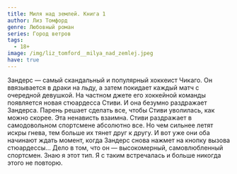 ```yaml
---
title: Миля над землей. Книга 1
author: Лиз Томфорд
genre: Любовный роман
series: Город ветров
tags:
  - 18+
image: /img/liz_tomford__milya_nad_zemlej.jpeg
have: true
---
```

Зандерс — самый скандальный и популярный хоккеист Чикаго. Он ввязывается в драки на льду, а затем покидает каждый матч с очередной девушкой. На частном джете его хоккейной команды появляется новая стюардесса Стиви. И она безумно раздражает Зандерса. Парень решает сделать все, чтобы Стиви уволилась, как можно скорее. Эта ненависть взаимна. Стиви раздражает в самодовольном спортсмене абсолютно все. Но чем сильнее летят искры гнева, тем больше их тянет друг к другу. И вот уже они оба начинают ждать момент, когда Зандерс снова нажмет на кнопку вызова стюардессы… Дело в том, что он — высокомерный, самовлюбленный спортсмен. Знаю я этот тип. Я с таким встречалась и больше никогда этого не повторю.